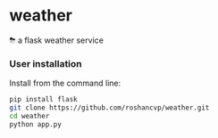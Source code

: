 # weather
⛈ a flask weather service

### User installation

Install from the command line:

```bash
pip install flask
git clone https://github.com/roshancvp/weather.git
cd weather
python app.py
```
